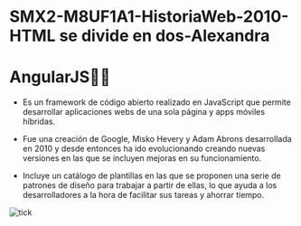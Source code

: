 # SMX2-M8UF1A1-HistoriaWeb-2010-HTML se divide en dos-Alexandra

# __AngularJS__:technologist:

- Es un framework de código abierto realizado en JavaScript que permite desarrollar aplicaciones webs de una sola página y apps móviles híbridas.

- Fue una creación de Google, Misko Hevery y Adam Abrons desarrollada en 2010 y desde entonces ha ido evolucionando creando nuevas versiones en las que se incluyen mejoras en su funcionamiento.

- Incluye un catálogo de plantillas en las que se proponen una serie de patrones de diseño para trabajar a partir de ellas, lo que ayuda a los desarrolladores a la hora de facilitar sus tareas y ahorrar tiempo.

![tick](https://github.com/AlexandraRivass/SMX2-M8UF1A1-HistoriaWeb-2010-Pinterest-Alexandra/blob/main/que-es-angular-scaled-1200x675.jpg)
